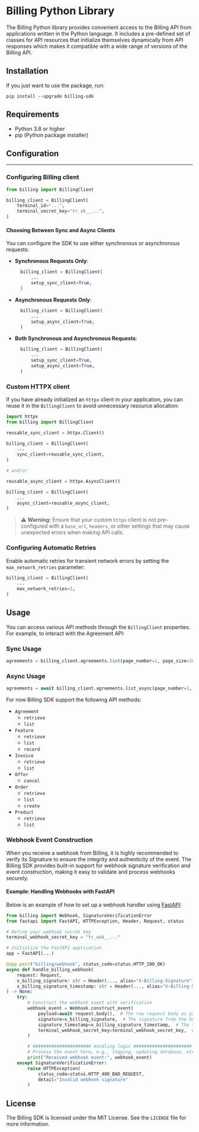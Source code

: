 # Billing Python Library

The Billing Python library provides convenient access to the Billing API from applications written in the Python language. It includes a pre-defined set of classes for API resources that initialize themselves dynamically from API responses which makes it compatible with a wide range of versions of the Billing API.

## Installation
If you just want to use the package, run:
```shell
pip install --upgrade billing-sdk
```
## Requirements
- Python 3.8 or higher
- pip (Python package installer)

## Configuration

---

### Configuring Billing client
```python
from billing import BillingClient

billing_client = BillingClient(
    terminal_id="...",
    terminal_secret_key="tr_sk__...",
)
```

#### Choosing Between Sync and Async Clients
You can configure the SDK to use either synchronous or asynchronous requests:
- **Synchronous Requests Only**:
  ```python
    billing_client = BillingClient(
        ...
        setup_sync_client=True,
    )
    ```
- **Asynchronous Requests Only**:
  ```python
    billing_client = BillingClient(
        ...
        setup_async_client=True,
    )
    ```
- **Both Synchronous and Asynchronous Requests**:
  ```python
    billing_client = BillingClient(
        ...
        setup_sync_client=True,
        setup_async_client=True,
    )
    ```

### Custom HTTPX client
If you have already initialized an `httpx` client in your application, you can reuse it in the `BillingClient` to avoid unnecessary resource allocation:
```python
import httpx
from billing import BillingClient

reusable_sync_client = httpx.Client()

billing_client = BillingClient(
    ...
    sync_client=reusable_sync_client,
)

# and/or

reusable_async_client = httpx.AsyncClient()

billing_client = BillingClient(
    ...
    async_client=reusable_async_client,
)
```
> ⚠️ **Warning:** Ensure that your custom `httpx` client is not pre-configured with a `base_url`, `headers`, or other settings that may cause unexpected errors when making API calls.

### Configuring Automatic Retries

Enable automatic retries for transient network errors by setting the `max_network_retries` parameter:
```python
billing_client = BillingClient(
    ...
    max_network_retries=3,
)
```

## Usage
You can access various API methods through the `BillingClient` properties. For example, to interact with the Agreement API:

### Sync Usage
```python
agreements = billing_client.agreements.list(page_number=1, page_size=20)
```

### Async Usage
```python
agreements = await billing_client.agreements.list_async(page_number=1, page_size=20)
```

For now Billing SDK support the following API methods:
- `Agreement`
    - `retrieve`
    - `list`
- `Feature`
    - `retrieve`
    - `list`
    - `record`
- `Invoice`
    - `retrieve`
    - `list`
- `Offer`
    - `cancel`
- `Order`
    - `retrieve`
    - `list`
    - `create`
- `Product`
    - `retrieve`
    - `list`

### Webhook Event Construction
When you receive a webhook from Billing, it is highly recommended to verify its Signature to ensure the integrity and authenticity of the event. The Billing SDK provides built-in support for webhook signature verification and event construction, making it easy to validate and process webhooks securely.

#### Example: Handling Webhooks with FastAPI
Below is an example of how to set up a webhook handler using [FastAPI](https://github.com/fastapi/fastapi):
```python
from billing import Webhook, SignatureVerificationError
from fastapi import FastAPI, HTTPException, Header, Request, status

# Define your webhook secret key
terminal_webhook_secret_key = "tr_wsk__..."

# Initialize the FastAPI application
app = FastAPI(...)

@app.post("billing/webhook", status_code=status.HTTP_200_OK)
async def handle_billing_webhook(
    request: Request,
    x_billing_signature: str = Header(..., alias="X-Billing-Signature"),
    x_billing_signature_timestamp: str = Header(..., alias="X-Billing-Signature-Timestamp"),
) -> None:
    try:
        # Construct the webhook event with verification
        webhook_event = Webhook.construct_event(
            payload=await request.body(),  # The raw request body as payload
            signature=x_billing_signature,  # The signature from the header
            signature_timestamp=x_billing_signature_timestamp,  # The timestamp from the header
            terminal_webhook_secret_key=terminal_webhook_secret_key,  # Your secret key for verification
        )

        # ###################### Handling logic ######################
        # Process the event here, e.g., logging, updating database, etc.
        print("Received webhook event:", webhook_event)
    except SignatureVerificationError:
        raise HTTPException(
            status_code=status.HTTP_400_BAD_REQUEST,
            detail="Invalid webhook signature"
        )
```

## License
The Billing SDK is licensed under the MIT License. See the `LICENSE` file for more information.
